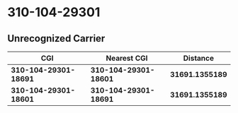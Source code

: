 # 310-104-29301
## Unrecognized Carrier


| CGI | Nearest CGI | Distance |
|-----|-------------|----------|
| **310-104-29301-18691** | **310-104-29301-18601** | **31691.1355189** |
| **310-104-29301-18601** | **310-104-29301-18691** | **31691.1355189** |
